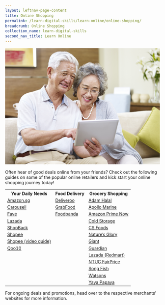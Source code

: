 ```yaml
---
layout: leftnav-page-content
title: Online Shopping
permalink: /learn-digital-skills/learn-online/online-shopping/
breadcrumb: Online Shopping
collection_name: learn-digital-skills
second_nav_title: Learn Online
---
```

![1](/images/learn-online/online-shopping.jpg)

Often hear of good deals online from your friends? Check out the following guides on some of the popular online retailers and kick start your online shopping journey today! <br>

<table>
  <tr>
    <th>Your Daily Needs</th>
    <th>Food Delivery</th>
    <th>Grocery Shopping</th>
  </tr>
  <tr>
    <td><a href="https://www.amazon.sg/godigital" target="_blank">Amazon.sg</a></td> 
    <td><a href="https://foodscene.deliveroo.com.sg/promotions/deliveroo-step-by-step-guide.html" target="_blank">Deliveroo</a></td>
    <td><a href="https://adamhalal.sg/pages/how-it-works" target="_blank">Adam Halal</a></td>
  </tr>
  <tr>
    <td><a href="https://support.carousell.com/hc/en-us/articles/360046091073/" target="_blank">Carousell</a></td> 
    <td><a href="https://www.grab.com/sg/seniorsgodigital/" target="_blank">GrabFood</a></td>
    <td><a href="https://apollomarine.com.sg" target="_blank">Apollo Marine</a></td>
  </tr>
  <tr>
   <td><a href="https://myfave.com/download/" target="_blank">Fave</a></td> 
    <td><a href="https://www.foodpanda.sg/contents/coronavirus-covid-19/" target="_blank">Foodpanda</a></td>
    <td><a href="https://www.amazon.sg/primenow-guide" target="_blank">Amazon Prime Now</a></td>
  </tr>
  <tr>
   <td><a href="https://pages.lazada.sg/wow/camp/lazada/dailycampaign/sg/campaign/start-shopping-on-lazada?hybrid=1/" target="_blank">Lazada</a></td> 
    <td> </td>
    <td><a href="https://www.coldstorage.com.sg/stay-healthy-go-digital" target="_blank">Cold Storage</a></td>
  </tr>
  <tr>
  <td><a href="https://www.shopback.sg/stayhealthygodigital" target="_blank">ShopBack</a></td> 
    <td> </td>
    <td><a href="https://csfoods.sg/shop/index.php?route=information/faq" target="_blank">CS Foods</a></td>
  </tr>
  <tr>
  <td><a href="https://shopee.sg/m/stay-healthy-go-digital" target="_blank">Shopee</a></td>
    <td> </td>
    <td><a href="https://www.natures-glory.com/" target="_blank">Nature’s Glory</a></td>
  </tr>
  <tr>
  <td><a href="https://www.youtube.com/watch?v=jIK08z_G0Yw" target="_blank">Shopee (video guide)</a></td> 
    <td> </td>
    <td><a href="https://www.giant.sg/stay-healthy-go-digital" target="_blank">Giant</a></td>
  </tr>
  <tr>
  <td><a href="https://special.qoo10.sg/DynamicAD/8512/" target="_blank">Qoo10</a> </td> 
    <td> </td>
    <td><a href="https://www.guardian.com.sg/stay-healthy-go-digital?utm_source=imda&utm_medium=referral&utm_campaign=stayhealthygodigital" target="_blank">Guardian</a></td>
  </tr>
   <tr>
  <td> </td> 
    <td> </td>
    <td><a href="https://pages.lazada.sg/wow/i/sg/redmart/startshoppingonredmart?wh_weex=true&wx_navbar_transparent=true/" target="_blank">Lazada (Redmart)</a></td>
  </tr>
     <tr>
  <td> </td> 
    <td> </td>
    <td><a href="https://www.fairprice.com.sg/promo/stay-healthy-go-digital/" target="_blank">NTUC FairPrice</a></td>
  </tr>
  <tr>
  <td> </td> 
    <td> </td>
  <td><a href="https://songfish.com.sg/" target="_blank">Song Fish</a></td>
  </tr>
  <tr>
    <td> </td> 
    <td> </td>
  <td><a href="https://www.watsons.com.sg/stayhealthygodigital" target="_blank">Watsons</a></td>
  </tr>
   <tr>
  <td> </td> 
    <td> </td>
  <td><a href="https://yayapapaya.com.sg/faq/" target="_blank">Yaya Papaya</a></td>
  </tr>
</table>

For ongoing deals and promotions, head over to the respective merchants' websites for more information.
